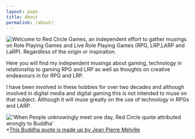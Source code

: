 ```yaml
---
layout: page
title: About
permalink: /about/
---
```

<img src='http://redcirclegames.co.uk/assets/images/rcg-fb-180x180.jpg' style='float:left' />Welcome to Red Circle Games, an independent effort to gather musings on Role Playing Games and Live Role Playing Games (RPG, LRP,LARP and LaRP). Regardless of the origin or inspiration.

Here you will find my independent musings about gaming, technology in relationship to gaming RPG and LRP as well as thoughts on creative endeavours in for RPG and LRP.    

I have been involved in these hobbies for over two decades and although involved in digital media and digital gaming this is not intended to muse on that subject. Although it will muse greatly on the use of technology in RPGs and LARP.

!['When People unknowingly meet one day, Red Circle quote attributed wrongly to Buddha'](http://redcirclegames.co.uk/assets/images/rcg-header.jpg)
*[This Buddha quote is made up by Jean Pierre Melville](https://en.wikipedia.org/wiki/Le_Cercle_Rouge)

